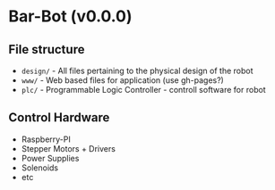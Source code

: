 # Bar-Bot (v0.0.0)

## File structure

* `design/` - All files pertaining to the physical design of the robot
* `www/` - Web based files for application (use gh-pages?)
* `plc/` - Programmable Logic Controller - controll software for robot

## Control Hardware 

* Raspberry-PI
* Stepper Motors + Drivers
* Power Supplies
* Solenoids
* etc
